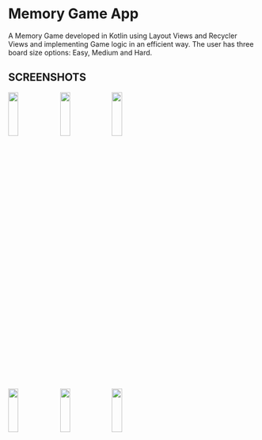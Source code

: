 # Memory Game App

A Memory Game developed in Kotlin using Layout Views and Recycler Views and implementing Game logic in an efficient way. 
The user has three board size options: Easy, Medium and Hard.


## SCREENSHOTS

<img src ="https://user-images.githubusercontent.com/55605130/135122133-c911c1dc-23ec-40fa-ae29-0c63fdeef5f9.jpg" width=20% height= 15%>       <img src ="https://user-images.githubusercontent.com/55605130/135122289-1e1ef9d3-28a0-4fdd-acaa-b2acdd01b3b2.jpg" width=20% height= 15%>       <img src ="https://user-images.githubusercontent.com/55605130/135122308-90d976bf-1282-4b19-a6e9-eaa0e25b54a2.jpg" width=20% height= 15%>      

<img src ="https://user-images.githubusercontent.com/55605130/135122343-2c0d3ff2-c8b8-44c1-b2ad-d5c94e3e3ec6.jpg" width=20% height= 15%>       <img src ="https://user-images.githubusercontent.com/55605130/135122359-78a720e2-6cc8-439a-95d1-3602b8431d93.jpg" width=20% height= 15%>      <img src ="https://user-images.githubusercontent.com/55605130/135122365-b0d0e656-a3a3-4655-adb0-8e9ed78a366c.jpg" width=20% height= 15%> 

